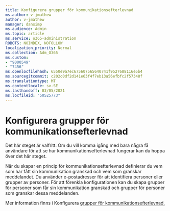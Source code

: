```yaml
---
title: Konfigurera grupper för kommunikationsefterlevnad
ms.author: v-jmathew
author: v-jmathew
manager: dansimp
ms.audience: Admin
ms.topic: article
ms.service: o365-administration
ROBOTS: NOINDEX, NOFOLLOW
localization_priority: Normal
ms.collection: Adm_O365
ms.custom:
- "9000549"
- "7456"
ms.openlocfilehash: 6550e9a7ec675607565640741f9527688116e5b4
ms.sourcegitcommit: c202c0df2d141e63f4f7eb13a56efbfc2f57348f
ms.translationtype: MT
ms.contentlocale: sv-SE
ms.lasthandoff: 03/05/2021
ms.locfileid: "50525773"
---
```

# <a name="set-up-groups-for-communication-compliance"></a>Konfigurera grupper för kommunikationsefterlevnad

Det här steget är valfritt. Om du vill komma igång med bara några få användare för att se hur kommunikationsefterlevnad fungerar kan du hoppa över det här steget.  
  
När du skapar en princip för kommunikationsefterlevnad definierar du vem som har fått sin kommunikation granskad och vem som granskar meddelandet. Du använder e-postadresser för att identifiera personer eller grupper av personer. För att förenkla konfigurationen kan du skapa grupper för personer som får sin kommunikation granskad och grupper för personer som granskar dessa meddelanden.  
  
Mer information finns i Konfigurera [grupper för kommunikationsefterlevnad.](https://go.microsoft.com/fwlink/?linkid=2129594)
